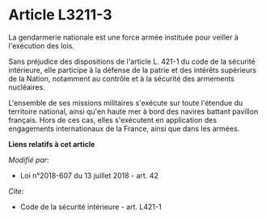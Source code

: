 # Article L3211-3

La gendarmerie nationale est une force armée instituée pour veiller à l'exécution des lois.

Sans préjudice des dispositions de l'article L. 421-1 du code de la sécurité intérieure, elle participe à la défense de la
patrie et des intérêts supérieurs de la Nation, notamment au contrôle et à la sécurité des armements nucléaires.

L'ensemble de ses missions militaires s'exécute sur toute l'étendue du territoire national, ainsi qu'en haute mer à bord des
navires battant pavillon français. Hors de ces cas, elles s'exécutent en application des engagements internationaux de la
France, ainsi que dans les armées.

**Liens relatifs à cet article**

_Modifié par_:

  - Loi n°2018-607 du 13 juillet 2018 - art. 42

_Cite_:

  - Code de la sécurité intérieure - art. L421-1
